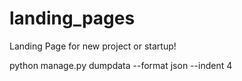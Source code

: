 # landing_pages
Landing Page for new project or startup!


python manage.py dumpdata --format json --indent 4